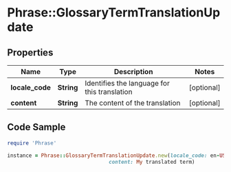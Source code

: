 # Phrase::GlossaryTermTranslationUpdate

## Properties

Name | Type | Description | Notes
------------ | ------------- | ------------- | -------------
**locale_code** | **String** | Identifies the language for this translation | [optional] 
**content** | **String** | The content of the translation | [optional] 

## Code Sample

```ruby
require 'Phrase'

instance = Phrase::GlossaryTermTranslationUpdate.new(locale_code: en-US,
                                 content: My translated term)
```


